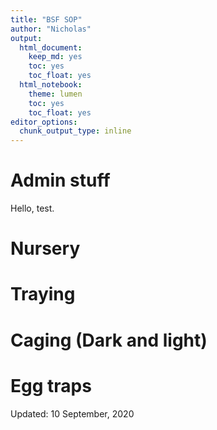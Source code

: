 ```yaml
---
title: "BSF SOP"
author: "Nicholas"
output:
  html_document: 
    keep_md: yes
    toc: yes
    toc_float: yes
  html_notebook:
    theme: lumen
    toc: yes
    toc_float: yes
editor_options: 
  chunk_output_type: inline
---
```


# Admin stuff
Hello, test.



# Nursery







# Traying




# Caging (Dark and light)


# Egg traps





























Updated: 10 September, 2020
